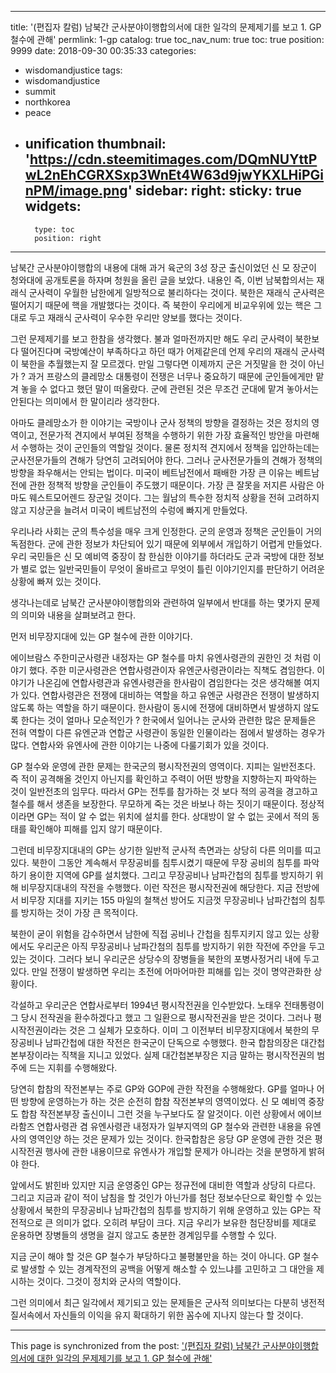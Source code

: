 
---
title: '(편집자 칼럼) 남북간 군사분야이행합의서에 대한 일각의 문제제기를 보고 1.  GP 철수에 관해'
permlink: 1-gp
catalog: true
toc_nav_num: true
toc: true
position: 9999
date: 2018-09-30 00:35:33
categories:
- wisdomandjustice
tags:
- wisdomandjustice
- summit
- northkorea
- peace
- unification
thumbnail: 'https://cdn.steemitimages.com/DQmNUYttPwL2nEhCGRXSxp3WnEt4W63d9jwYKXLHiPGinPM/image.png'
sidebar:
    right:
        sticky: true
widgets:
    -
        type: toc
        position: right
---


남북간 군사분야이행합의 내용에 대해 과거 육군의 3성 장군 출신이었던 신 모 장군이 청와대에 공개토론을 하자며 청원을 올린 글을 보았다. 내용인 즉, 이번 남북합의서는 재래식 군사력이 우월한 남한에게 일방적으로 불리하다는 것이다. 북한은 재래식 군사력은 떨어지기 때문에 핵을 개발했다는 것이다. 즉 북한이 우리에게 비교우위에 있는 핵은 그대로 두고 재래식 군사력이 우수한 우리만 양보를 했다는 것이다. 

그런 문제제기를 보고 한참을 생각했다. 불과 얼마전까지만 해도 우리 군사력이 북한보다 떨어진다며 국방예산이 부족하다고 하던 때가 어제같은데 언제 우리의 재래식 군사력이 북한을 추월했는지 잘 모르겠다. 만일 그렇다면 이제까지 군은 거짓말을 한 것이 아닌가 ? 과거 프랑스의 클레망소 대통령이 전쟁은 너무나 중요하기 때문에 군인들에게만 맡겨 놓을 수 없다고 했던 말이 떠올랐다. 군에 관련된 것은 무조건 군대에 맡겨 놓아서는 안된다는 의미에서 한 말이리라 생각한다. 

아마도 클레망소가 한 이야기는 국방이나 군사 정책의 방향을 결정하는 것은 정치의 영역이고, 전문가적 견지에서 부여된 정책을 수행하기 위한 가장 효율적인 방안을 마련해서 수행하는 것이 군인들의 역할일 것이다. 물론 정치적 견지에서 정책을 입안하는데는 군사전문가들의 견해가 당연히 고려되어야 한다. 그러나 군사전문가들의 견해가 정책의 방향을 좌우해서는 안되는 법이다. 미국이 베트남전에서 패배한 가장 큰 이유는 베트남전에 관한 정책적 방향을 군인들이 주도했기 때문이다. 가장 큰 잘못을 저지른 사람은 아마도 웨스트모어렌드 장군일 것이다. 그는 월남의 특수한 정치적 상황을 전혀 고려하지 않고 지상군을 늘려서 미국이 베트남전의 수렁에 빠지게 만들었다. 

우리나라 사회는 군의 특수성을 매우 크게 인정한다. 군의 운영과 정책은 군인들이 거의 독점한다. 군에 관한 정보가 차단되어 있기 때문에 외부에서 개입하기 어렵게 만들었다. 우리 국민들은 신 모 예비역 중장이 참 한심한 이야기를 하더라도 군과 국방에 대한 정보가 별로 없는 일반국민들이 무엇이 올바르고 무엇이 틀린 이야기인지를 판단하기 어려운 상황에 빠져 있는 것이다. 

생각나는데로 남북간 군사분야이행합의와 관련하여 일부에서 반대를 하는 몇가지 문제의 의미와 내용을 살펴보려고 한다.

먼저 비무장지대에 있는 GP 철수에 관한 이야기다. 

에이브람스 주한미군사령관 내정자는 GP 철수를 마치 유엔사령관의 권한인 것 처럼 이야기 했다. 주한 미군사령관은 연합사령관이자 유엔군사령관이라는 직책도 겸임한다. 이야기가 나온김에 연합사령관과 유엔사령관을 한사람이 겸임한다는 것은 생각해볼 여지가 있다. 연합사령관은 전쟁에 대비하는 역할을 하고 유엔군 사령관은 전쟁이 발생하지 않도록 하는 역할을 하기 때문이다. 한사람이 동시에 전쟁에 대비하면서 발생하지 않도록 한다는 것이 얼마나 모순적인가 ? 한국에서 일어나는 군사와 관련한 많은 문제들은 전혀 역할이 다른 유엔군과 연합군 사령관이 동일한 인물이라는 점에서 발생하는 경우가 많다. 연합사와 유엔사에 관한 이야기는 나중에 다룰기회가 있을 것이다. 

 GP 철수와 운영에 관한 문제는 한국군의 평시작전권의 영역이다. 지피는 일반전초다. 즉 적이 공격해올 것인지 아닌지를 확인하고 주력이 어떤 방향을 지향하는지 파악하는 것이 일반전초의 임무다. 따라서 GP는 전투를 참가하는 것 보다 적의 공격을 경고하고 철수를 해서 생존을 보장한다. 무모하게 죽는 것은 바보나 하는 짓이기 때문이다. 정상적이라면 GP는 적이 알 수 없는 위치에 설치를 한다. 상대방이 알 수 없는 곳에서 적의 동태를 확인해야 피해를 입지 않기 때문이다. 

그런데 비무장지대내의  GP는 상기한 일반적 군사적 측면과는 상당히 다른 의미를 띠고 있다. 북한이 그동안 계속해서 무장공비를 침투시켰기 때문에 무장 공비의 침투를 파악하기 용이한 지역에  GP를 설치했다. 그리고 무장공비나 남파간첩의 침투를 방지하기 위해 비무장지대내의 작전을 수행했다. 이런 작전은 평시작전권에 해당한다. 지금 전방에서 비무장 지대를 지키는  155 마일의 철책선 방어도 지금껏 무장공비나 남파간첩의 침투를 방지하는 것이 가장 큰 목적이다. 

북한이 굳이 위험을 감수하면서 남한에 직접 공비나 간첩을 침투지키지 않고 있는 상황에서도 우리군은 아직 무장공비나 남파간첨의 침투를 방지하기 위한 작전에 주안을 두고 있는 것이다. 그러다 보니 우리군은 상당수의 장병들을 북한의 포병사정거리 내에 두고 있다. 만일 전쟁이 발생하면 우리는 초전에 어마어마한 피해를 입는 것이 명약관화한 상황이다. 

각설하고 우리군은 연합사로부터 1994년 평시작전권을 인수받았다. 노태우 전태통령이 그 당시 전작권을 환수하겠다고 했고 그 일환으로 평시작전권을 받은 것이다. 그러나 평시작전권이라는 것은 그 실체가 모호하다. 이미 그 이전부터 비무장지대에서 북한의 무장공비나 남파간첩에 대한 작전은 한국군이 단독으로 수행했다. 한국 합참의장은 대간첩본부장이라는 직책을 지니고 있었다. 실제 대간첩본부장은 지금 말하는 평시작전권의 범주에 드는 지휘를 수행해왔다. 

당연히 합참의 작전본부는 주로 GP와  GOP에 관한 작전을 수행해왔다.  GP를 얼마나 어떤 방향에 운영하는가 하는 것은 순전히 합참 작전본부의 영역이었다. 신 모 예비역 중장도 합참 작전본부장 출신이니 그런 것을 누구보다도 잘 알것이다. 이런 상황에서 에이브라함즈 연합사령관 겸 유엔사령관 내정자가 일부지역의 GP 철수와 관련한 내용을 유엔사의 영역인양 하는 것은 문제가 있는 것이다. 한국합참은 응당 GP 운영에 관한 것은 평시작전권 행사에 관한 내용이므로 유엔사가 개입할 문제가 아니라는 것을 분명하게 밝혀야 한다. 

앞에서도 밝힌바 있지만 지금 운영중인  GP는 정규전에 대비한 역할과 상당히 다르다. 그리고 지금과 같이 적이 남침을 할 것인가 아닌가를 첨단 정보수단으로 확인할 수 있는 상황에서 북한의 무장공비나 남파간첩의 침투를 방지하기 위해 운영하고 있는 GP는 작전적으로 큰 의미가 없다. 오히려 부담이 크다. 지금 우리가 보유한 첨단장비를 제대로 운용하면 장병들의 생명을 걸지 않고도 충분한 경계임무를 수행할 수 있다. 

지금 군이 해야 할 것은  GP 철수가 부당하다고 불평불만을 하는 것이 아니다. GP 철수로 발생할 수 있는 경계작전의 공백을 어떻게 해소할 수 있느냐를 고민하고 그 대안을 제시하는 것이다. 그것이 정치와 군사의 역할이다. 

그런 의미에서 최근 일각에서 제기되고 있는 문제들은 군사적 의미보다는 다분히 냉전적 질서속에서 자신들의 이익을 유지 확대하기 위한 꼼수에 지나지 않는다 할 것이다.

- - -

This page is synchronized from the post: ['(편집자 칼럼) 남북간 군사분야이행합의서에 대한 일각의 문제제기를 보고 1.  GP 철수에 관해'](https://steemit.com/@wisdomandjustice/1-gp)

